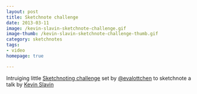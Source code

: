 ```yaml
---
layout: post
title: Sketchnote challenge
date: 2013-03-11
image: /kevin-slavin-sketchnote-challenge.gif
image-thumb: /kevin-slavin-sketchnote-challenge-thumb.gif
category: sketchnotes
tags:
- video
homepage: true

---
```


Intruiging little [Sketchnoting challenge](http://www.sketchnotesbook.com/blog/2013/2/24/get-feedback-on-your-sketchnoting) set by [@evalottchen](https://twitter.com/evalottchen) to sketchnote a talk by [Kevin Slavin](http://videos.liftconference.com/video/1177435/kevin-slavin-those-algorithms)
